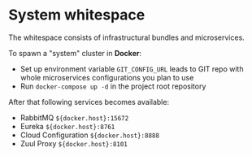 # System whitespace

The whitespace consists of infrastructural bundles and microservices. 

To spawn a "system" cluster in __Docker__:
- Set up environment variable `GIT_CONFIG_URL` leads to GIT repo with whole microservices configurations you plan to use 
- Run `docker-compose up -d` in the project root repository

After that following services becomes available:
- RabbitMQ `${docker.host}:15672`
- Eureka `${docker.host}:8761`
- Cloud Configuration `${docker.host}:8888`
- Zuul Proxy `${docker.host}:8101`